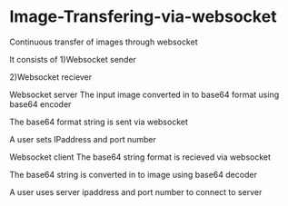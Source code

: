 # Image-Transfering-via-websocket
Continuous transfer of images through websocket

It consists of 
1)Websocket sender

2)Websocket reciever

Websocket server
  The input image converted in to base64 format using base64 encoder
  
  The base64 format string is sent via websocket
  
  A user sets IPaddress and port number
  
  
Websocket client
  The base64 string format is recieved via websocket
  
  The base64 string is converted in to image using base64 decoder
  
  A user uses server ipaddress and port number to connect to server
  
